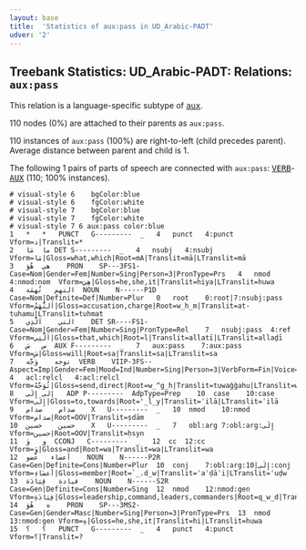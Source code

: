 ```yaml
---
layout: base
title:  'Statistics of aux:pass in UD_Arabic-PADT'
udver: '2'
---
```


## Treebank Statistics: UD_Arabic-PADT: Relations: `aux:pass`

This relation is a language-specific subtype of <tt><a href="ar_padt-dep-aux.html">aux</a></tt>.

110 nodes (0%) are attached to their parents as `aux:pass`.

110 instances of `aux:pass` (100%) are right-to-left (child precedes parent).
Average distance between parent and child is 1.

The following 1 pairs of parts of speech are connected with `aux:pass`: <tt><a href="ar_padt-pos-VERB.html">VERB</a></tt>-<tt><a href="ar_padt-pos-AUX.html">AUX</a></tt> (110; 100% instances).


~~~ conllu
# visual-style 6	bgColor:blue
# visual-style 6	fgColor:white
# visual-style 7	bgColor:blue
# visual-style 7	fgColor:white
# visual-style 7 6 aux:pass	color:blue
1	*	*	PUNCT	G---------	_	4	punct	4:punct	Vform=ذ|Translit=*
2	ما	مَا	DET	S---------	_	4	nsubj	4:nsubj	Vform=مَا|Gloss=what,which|Root=mA|Translit=mā|LTranslit=mā
3	هي	هُوَ	PRON	SP---3FS1-	Case=Nom|Gender=Fem|Number=Sing|Person=3|PronType=Prs	4	nmod	4:nmod:nom	Vform=هِيَ|Gloss=he,she,it|Translit=hiya|LTranslit=huwa
4	التهم	تُهمَة	NOUN	N------P1D	Case=Nom|Definite=Def|Number=Plur	0	root	0:root|7:nsubj:pass	Vform=اَلتُّهَمُ|Gloss=accusation,charge|Root=w_h_m|Translit=at-tuhamu|LTranslit=tuhmat
5	التي	اَلَّذِي	DET	SR----FS1-	Case=Nom|Gender=Fem|Number=Sing|PronType=Rel	7	nsubj:pass	4:ref	Vform=اَلَّتِي|Gloss=that,which|Root=l|Translit=allatī|LTranslit=allaḏī
6	س	سَ	AUX	F---------	_	7	aux:pass	7:aux:pass	Vform=سَ|Gloss=will|Root=sa|Translit=sa|LTranslit=sa
7	توجه	وَجَّه	VERB	VIIP-3FS--	Aspect=Imp|Gender=Fem|Mood=Ind|Number=Sing|Person=3|VerbForm=Fin|Voice=Pass	4	acl:relcl	4:acl:relcl	Vform=تُوَجَّهُ|Gloss=send,direct|Root=w_^g_h|Translit=tuwaǧǧahu|LTranslit=waǧǧah
8	إلى	إِلَى	ADP	P---------	AdpType=Prep	10	case	10:case	Vform=إِلَى|Gloss=to,towards|Root='_l_y|Translit=ʾilā|LTranslit=ʾilā
9	صدام	صدام	X	U---------	_	10	nmod	10:nmod	Vform=صدام|Root=OOV|Translit=ṣdām
10	حسين	حسين	X	U---------	_	7	obl:arg	7:obl:arg:إِلَى	Vform=حسين|Root=OOV|Translit=ḥsyn
11	و	وَ	CCONJ	C---------	_	12	cc	12:cc	Vform=وَ|Gloss=and|Root=wa|Translit=wa|LTranslit=wa
12	أعضاء	عُضو	NOUN	N------P2R	Case=Gen|Definite=Cons|Number=Plur	10	conj	7:obl:arg:إِلَى|10:conj	Vform=أَعضَاءِ|Gloss=member|Root=`_.d_w|Translit=ʾaʿḍāʾi|LTranslit=ʿuḍw
13	قيادة	قِيَادَة	NOUN	N------S2R	Case=Gen|Definite=Cons|Number=Sing	12	nmod	12:nmod:gen	Vform=قِيَادَةِ|Gloss=leadership,command,leaders,commanders|Root=q_w_d|Translit=qiyādati|LTranslit=qiyādat
14	ه	هُوَ	PRON	SP---3MS2-	Case=Gen|Gender=Masc|Number=Sing|Person=3|PronType=Prs	13	nmod	13:nmod:gen	Vform=هِ|Gloss=he,she,it|Translit=hi|LTranslit=huwa
15	؟	؟	PUNCT	G---------	_	4	punct	4:punct	Vform=؟|Translit=?

~~~


